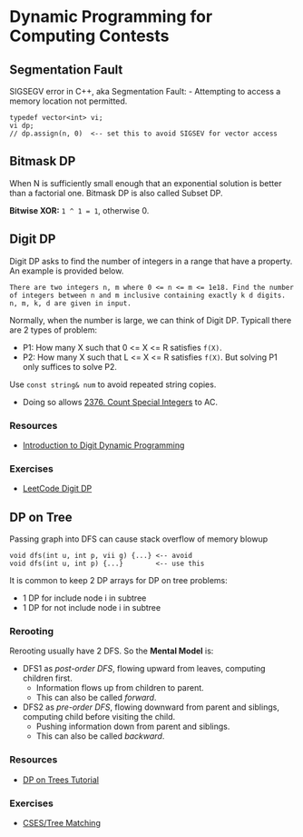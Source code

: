 # Dynamic Programming for Computing Contests

## Segmentation Fault
SIGSEGV error in C++, aka Segmentation Fault: 
    - Attempting to access a memory location not permitted.
```
typedef vector<int> vi;
vi dp;
// dp.assign(n, 0)  <-- set this to avoid SIGSEV for vector access
```

## Bitmask DP
When N is sufficiently small enough that an exponential solution is better than a factorial one. Bitmask DP is also called Subset DP.

**Bitwise XOR:** `1 ^ 1 = 1`, otherwise 0.

## Digit DP
Digit DP asks to find the number of integers in a range that have a property. An example is provided below.
```
There are two integers n, m where 0 <= n <= m <= 1e18. Find the number of integers between n and m inclusive containing exactly k d digits. n, m, k, d are given in input.
```
Normally, when the number is large, we can think of Digit DP.
Typicall there are 2 types of problem:
- P1: How many X such that 0 <= X <= R satisfies `f(X)`.
- P2: How many X such that L <= X <= R satisfies `f(X)`.
But solving P1 only suffices to solve P2.

Use `const string& num` to avoid repeated string copies.
- Doing so allows [2376. Count Special Integers](https://leetcode.com/problems/count-special-integers/description/) to AC.

### Resources
- [Introduction to Digit Dynamic Programming](https://www.youtube.com/watch?v=heUFId6Qd1A)

### Exercises
- [LeetCode Digit DP](https://leetcode.com/problem-list/r6yc959s/)

## DP on Tree
Passing graph into DFS can cause stack overflow of memory blowup
```
void dfs(int u, int p, vii g) {...} <-- avoid
void dfs(int u, int p) {...}        <-- use this
```
It is common to keep 2 DP arrays for DP on tree problems:
- 1 DP for include node i in subtree
- 1 DP for not include node i in subtree 
### Rerooting
Rerooting usually have 2 DFS. So the **Mental Model** is:
- DFS1 as *post-order DFS*, flowing upward from leaves, computing children first.
    - Information flows up from children to parent.
    - This can also be called *forward*.
- DFS2 as *pre-order DFS*, flowing downward from parent and siblings, computing child before visiting the child. 
    - Pushing information down from parent and siblings.
    - This can also be called *backward*.
### Resources
- [DP on Trees Tutorial](https://codeforces.com/blog/entry/20935)
### Exercises
- [CSES/Tree Matching](https://cses.fi/problemset/task/1130)